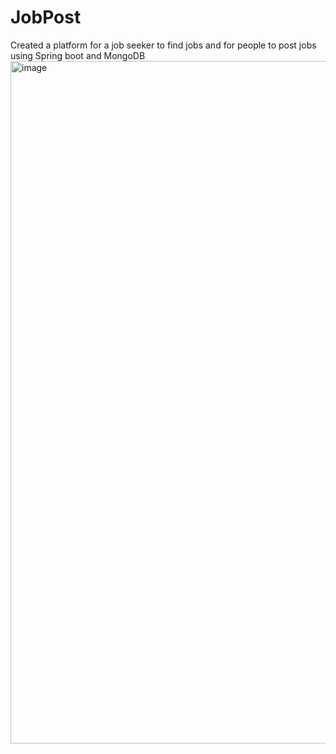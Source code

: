 # JobPost
Created a platform for a job seeker to find jobs and for people to post jobs using Spring boot and MongoDB 
<img width="1092" alt="image" src="https://user-images.githubusercontent.com/26047422/211236486-51524018-903f-4261-bc9d-9627e0fbb0fe.png">
